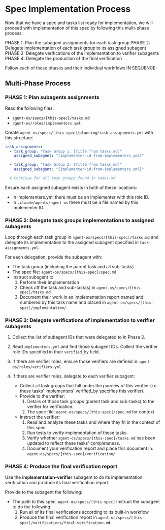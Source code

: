 # Spec Implementation Process

Now that we have a spec and tasks list ready for implementation, we will proceed with implementation of this spec by following this multi-phase process:

PHASE 1: Plan the subagent assignments for each task group
PHASE 2: Delegate implementation of each task group to its assigned subagent
PHASE 3: Delegate verifications of the implementation to verifier subagents
PHASE 4: Delegate the production of the final verification

Follow each of these phases and their individual workflows IN SEQUENCE:

## Multi-Phase Process

### PHASE 1: Plan subagents assignments

Read the following files:
- `agent-os/specs/[this-spec]/tasks.md`
- `agent-os/roles/implementers.yml`

Create `agent-os/specs/[this-spec]/planning/task-assignments.yml` with this structure:

```yaml
task_assignments:
  - task_group: "Task Group 1: [Title from tasks.md]"
    assigned_subagent: "[implementer-id-from-implementers.yml]"

  - task_group: "Task Group 2: [Title from tasks.md]"
    assigned_subagent: "[implementer-id-from-implementers.yml]"

  # Continue for all task groups found in tasks.md
```

Ensure each assigned subagent exists in both of these locations:
- In implementers.yml there must be an implementer with this role ID.
- In `.claude/agents/agent-os` there must be a file named by this implementer ID.

### PHASE 2: Delegate task groups implementations to assigned subagents

Loop through each task group in `agent-os/specs/[this-spec]/tasks.md` and delegate its implementation to the assigned subagent specified in `task-assignments.yml`.

For each delegation, provide the subagent with:
- The task group (including the parent task and all sub-tasks)
- The spec file: `agent-os/specs/[this-spec]/spec.md`
- Instruct subagent to:
  1. Perform their implementation
  2. Check off the task and sub-task(s) in `agent-os/specs/[this-spec]/tasks.md`
  3. Document their work in an implementation report named and numbered by this task name and placed in `agent-os/specs/[this-spec]/implementation/`.

### PHASE 3: Delegate verifications of implementation to verifier subagents

1. Collect the list of subagent IDs that were delegated to in Phase 2.

2. Read `implementers.yml` and find those subagent IDs. Collect the verifier role IDs specified in their `verified_by` field.

3. If there are verifier roles, ensure those verifiers are defined in `agent-os/roles/verifiers.yml`.

4. If there are verifier roles, delegate to each verifier subagent:
   - Collect all task groups that fall under the purview of this verifier (i.e. these tasks' implementers' verified_by specifies this verifier).
   - Provide to the verifier:
     1. Details of those task groups (parent task and sub-tasks) to the verifier for verification.
     2. The spec file: `agent-os/specs/[this-spec]/spec.md` for context.
   - Instruct the verifier:
     1. Read and analyze these tasks and where they fit in the context of this spec.
     2. Run tests to verify implementation of these tasks.
     3. Verify whether `agent-os/specs/[this-spec]/tasks.md` has been updated to reflect these tasks' completeness.
     4. Document your verification report and place this document in: `agent-os/specs/[this-spec]/verification/`

### PHASE 4: Produce the final verification report

Use the **implementation-verifier** subagent to do its implementation verification and produce its final verification report.

Provide to the subagent the following:
- The path to this spec: `agent-os/specs/[this-spec]`
Instruct the subagent to do the following:
  1. Run all of its final verifications according to its built-in workflow
  2. Produce the final verification report in `agent-os/specs/[this-spec]/verifications/final-verification.md`.
